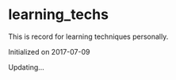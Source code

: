 # learning_techs

This is record for learning techniques personally.

Initialized on 2017-07-09

Updating...
